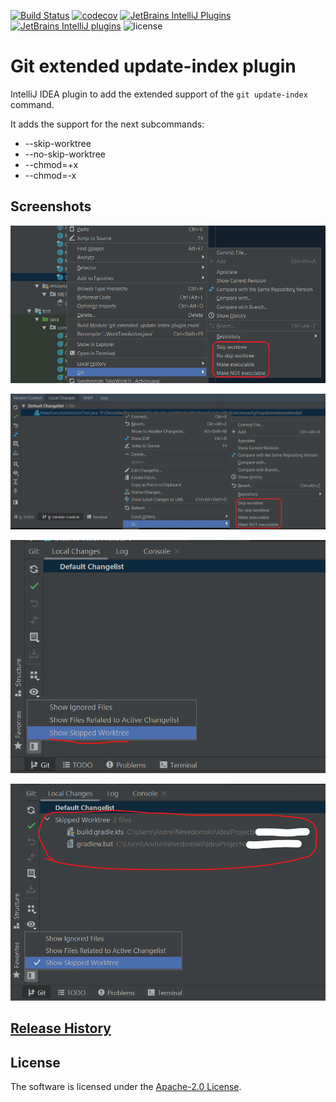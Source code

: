 [![Build Status](https://github.com/monosoul/git-extended-update-index-plugin/actions/workflows/build.yaml/badge.svg?branch=master)](https://github.com/monosoul/git-extended-update-index-plugin/actions/workflows/build.yaml?query=branch%3Amaster)
[![codecov](https://codecov.io/gh/monosoul/git-extended-update-index-plugin/branch/master/graph/badge.svg)](https://codecov.io/gh/monosoul/git-extended-update-index-plugin)
[![JetBrains IntelliJ Plugins](https://img.shields.io/jetbrains/plugin/v/11217)](https://plugins.jetbrains.com/plugin/11217-git-extended-update-index)
[![JetBrains IntelliJ plugins](https://img.shields.io/jetbrains/plugin/d/11217)](https://plugins.jetbrains.com/plugin/11217-git-extended-update-index)
![license](https://img.shields.io/github/license/monosoul/git-extended-update-index-plugin.svg)

# Git extended update-index plugin
IntelliJ IDEA plugin to add the extended support of the `git update-index` command.

It adds the support for the next subcommands:
 - --skip-worktree
 - --no-skip-worktree
 - --chmod=+x
 - --chmod=-x

## Screenshots
![New items in the git context menu](screenshots/screenshot_1.png)

![New items in the git context menu](screenshots/screenshot_2.png)

![Show Skipped Worktree option](screenshots/screenshot_3.png)

![Show skipped worktree changes view element](screenshots/screenshot_4.png)

## [Release History](https://github.com/monosoul/git-extended-update-index-plugin/releases)

## License
The software is licensed under the [Apache-2.0 License](LICENSE).
